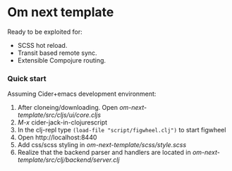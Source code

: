 # Om next template

Ready to be exploited for:
  - SCSS hot reload.
  - Transit based remote sync.
  - Extensible Compojure routing.

### Quick start
Assuming Cider+emacs development environment:
1. After cloneing/downloading. Open _om-next-template/src/cljs/ui/core.cljs_
2. *M-x* cider-jack-in-clojurescript
3. In the clj-repl type `(load-file "script/figwheel.clj")` to start figwheel
4. Open http://localhost:8440
5. Add css/scss styling in  _om-next-template/scss/style.scss_
6. Realize that the backend parser and handlers are located in _om-next-template/src/clj/backend/server.clj_

